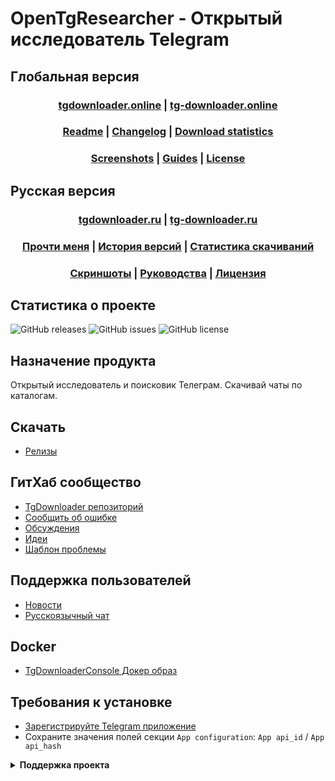 ﻿# OpenTgResearcher - Открытый исследователь Telegram

## Глобальная версия
### <div align="center"><b><a href="http://tgdownloader.online">tgdownloader.online</a> | <a href="http://tg-downloader.online">tg-downloader.online</a></b></div>
### <div align="center"><b><a href="README.md">Readme</a> | <a href="CHANGELOG.md">Changelog</a> | <a href="Docs/RELEASES.md">Download statistics</a></b></div>
### <div align="center"><b><a href="Docs/SCREENSHOTS.md">Screenshots</a> | <a href="Docs/GUIDES.md">Guides</a> | <a href="LICENSE.md">License</a></b></div>

## Русская версия
### <div align="center"><b><a href="http://tgdownloader.ru">tgdownloader.ru</a> | <a href="http://tg-downloader.ru">tg-downloader.ru</a></b></div>
### <div align="center"><b><a href="README-RUS.md">Прочти меня</a> | <a href="CHANGELOG-RUS.md">История версий</a> | <a href="Docs/RELEASES-RUS.md">Статистика скачиваний</a></b></div>
### <div align="center"><b><a href="Docs/SCREENSHOTS.md">Скриншоты</a> | <a href="Docs/GUIDES-RUS.md">Руководства</a> | <a href="LICENSE.md">Лицензия</a></b></div>

## Статистика о проекте
![GitHub releases](https://img.shields.io/github/downloads/DamianMorozov/TgDownloader/total?style=social)
![GitHub issues](https://img.shields.io/github/issues/DamianMorozov/TgDownloader?style=social)
![GitHub license](https://img.shields.io/github/license/DamianMorozov/TgDownloader?style=social)

## Назначение продукта
Открытый исследователь и поисковик Телеграм. 
Скачивай чаты по каталогам. 

## Скачать
- [Релизы](https://github.com/DamianMorozov/TgDownloader/releases)

## ГитХаб сообщество
- [TgDownloader репозиторий](https://github.com/DamianMorozov/TgDownloader)
- [Сообщить об ошибке](https://github.com/DamianMorozov/TgDownloader/issues)
- [Обсуждения](https://github.com/DamianMorozov/TgDownloader/discussions)
- [Идеи](https://github.com/DamianMorozov/TgDownloader/discussions/categories/ideas)
- [Шаблон проблемы](Docs/ISSUE-RUS.md)

## Поддержка пользователей
- [Новости](https://t.me/TgDownloader)
- [Русскоязычный чат](https://t.me/TgDownloaderChatRus)

## Docker
- [TgDownloaderConsole Докер образ](https://hub.docker.com/repository/docker/damianmorozov/tgdownloader-console)

## Требования к установке
- [Зарегистрируйте Telegram приложение](https://my.telegram.org/apps)
- Сохраните значения полей секции `App configuration`: `App api_id` / `App api_hash`

<details>
<summary><b>Поддержка проекта</b></summary>
- [Звёздочка ГитХаб](https://github.com/DamianMorozov/TgDownloader)
- [Донат через Бусти](https://boosty.to/tgdownloader)
- Донат через USDT TRC20: TBTDRWnMBw7acfpkhAXjSQNSNHQGFR662Y
- Донат через USDT TON: UQBkjSs3XPmraI_sS4Mf05SMd1y44DahNhwPg9ySp3V-M3N6
- Донат через Toncoin: UQBkjSs3XPmraI_sS4Mf05SMd1y44DahNhwPg9ySp3V-M3N6
- Донат через Bitcoin: 1FJayytWUK6vkxK2nUcD2TJskk3g9ZnmfW
- Донат через Notcoin: UQBkjSs3XPmraI_sS4Mf05SMd1y44DahNhwPg9ySp3V-M3N6
- Донат через Dogs: UQBkjSs3XPmraI_sS4Mf05SMd1y44DahNhwPg9ySp3V-M3N6
- Донат через Hamster Kombat: UQBkjSs3XPmraI_sS4Mf05SMd1y44DahNhwPg9ySp3V-M3N6
- Донат через X Empire: UQBkjSs3XPmraI_sS4Mf05SMd1y44DahNhwPg9ySp3V-M3N6
- Донат через Catizen: UQBkjSs3XPmraI_sS4Mf05SMd1y44DahNhwPg9ySp3V-M3N6
- Донат через Major: UQBkjSs3XPmraI_sS4Mf05SMd1y44DahNhwPg9ySp3V-M3N6
</details>
